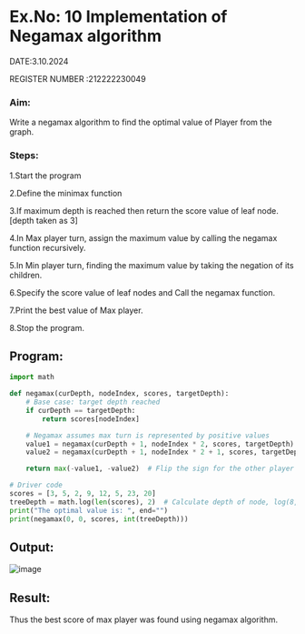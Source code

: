 # Ex.No: 10 Implementation of Negamax algorithm 

DATE:3.10.2024

REGISTER NUMBER :212222230049

### Aim:

Write a negamax algorithm to find the optimal value of Player from the graph.

### Steps:

1.Start the program

2.Define the minimax function

3.If maximum depth is reached then return the score value of leaf node. [depth taken as 3]

4.In Max player turn, assign the  maximum value by calling the negamax function recursively.

5.In Min player turn, finding the maximum value by taking the negation of its children.

6.Specify the score value of leaf nodes and Call the negamax function.

7.Print the best value of Max player.

8.Stop the program.

## Program:

```py
import math

def negamax(curDepth, nodeIndex, scores, targetDepth):
    # Base case: target depth reached
    if curDepth == targetDepth:
        return scores[nodeIndex]

    # Negamax assumes max turn is represented by positive values
    value1 = negamax(curDepth + 1, nodeIndex * 2, scores, targetDepth)
    value2 = negamax(curDepth + 1, nodeIndex * 2 + 1, scores, targetDepth)

    return max(-value1, -value2)  # Flip the sign for the other player's turn

# Driver code
scores = [3, 5, 2, 9, 12, 5, 23, 20]
treeDepth = math.log(len(scores), 2)  # Calculate depth of node, log(8, base 2) = 3
print("The optimal value is: ", end="")
print(negamax(0, 0, scores, int(treeDepth)))
```

## Output:


![image](https://github.com/user-attachments/assets/7513a519-9c1c-4276-b24f-c6cdc69c190f)



## Result:


Thus the best score of max player was found using negamax algorithm.

